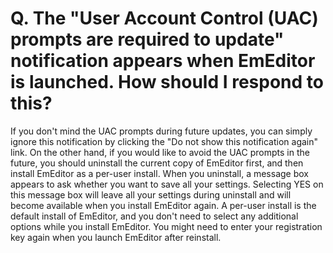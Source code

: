 # Q. The "User Account Control (UAC) prompts are required to update" notification appears when EmEditor is launched. How should I respond to this?

If you don't mind the UAC prompts during future updates, you can simply ignore this notification by clicking the "Do not show this notification again" link. On the other hand, if you would like to avoid the UAC prompts in the future, you should uninstall the current copy of EmEditor first, and then install EmEditor as a per-user install. When you uninstall, a message box appears to ask whether you want to save all your settings. Selecting YES on this message box will leave all your settings during uninstall and will become available when you install EmEditor again. A per-user install is the default install of EmEditor, and you don't need to select any additional options while you install EmEditor. You might need to enter your registration key again when you launch EmEditor after reinstall.